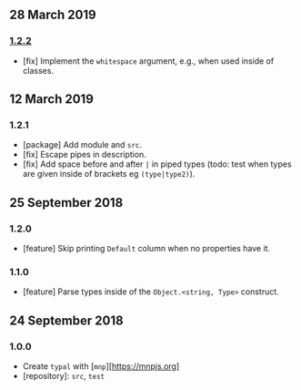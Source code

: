 ## 28 March 2019

### [1.2.2](https://github.com/artdecocode/typal/compare/v1.2.1...v1.2.2)

- [fix] Implement the `whitespace` argument, e.g., when used inside of classes.

## 12 March 2019

### 1.2.1

- [package] Add module and `src`.
- [fix] Escape pipes in description.
- [fix] Add space before and after `|` in piped types (todo: test when types are given inside of brackets eg `(type|type2)`).

## 25 September 2018

### 1.2.0

- [feature] Skip printing `Default` column when no properties have it.

### 1.1.0

- [feature] Parse types inside of the `Object.<string, Type>` construct.

## 24 September 2018

### 1.0.0

- Create `typal` with [`mnp`][https://mnpjs.org]
- [repository]: `src`, `test`
